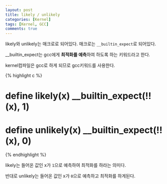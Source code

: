 ```yaml
---
layout: post
title: likely / unlikely
categories: [Kernel]
tags: [Kernel, GCC]
comments: true
---
```


likely와 unlikely는 매크로로 되어있다. 매크로는 `__builtin_expect`로 되어있다.

__builtin_expect는 gcc에게 **최적화를 예측**하여 하도록 하는 키워드라고 한다.

kernel컴파일은 gcc로 하게 되므로 gcc키워드를 사용한다.

{% highlight c %}
# define likely(x)    __builtin_expect(!!(x), 1)
# define unlikely(x)    __builtin_expect(!!(x), 0)
{% endhighlight %}

likely는 들어온 값인 x가 `1`으로 예측하여 최적화를 하라는 의미다.

반대로 unlikely는 들어온 값인 x가 `0`으로 예측하고 최적화를 하게된다.